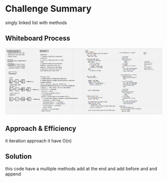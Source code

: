 # Challenge Summary
<!-- Description of the challenge -->
singly linked list with methods

## Whiteboard Process
<!-- Embedded whiteboard image -->
![singly linked list](linkedlistsingle.PNG)

## Approach & Efficiency
<!-- What approach did you take? Why? What is the Big O space/time for this approach? -->
it iteration approach it have O(n)
## Solution
<!-- Show how to run your code, and examples of it in action -->
this code have a multiple methods add at the end and add before and and append